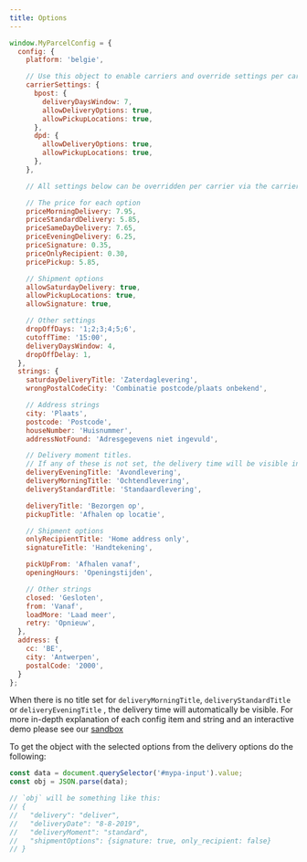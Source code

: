 ```yaml
---
title: Options
---
```


```js
window.MyParcelConfig = {
  config: {
    platform: 'belgie',

    // Use this object to enable carriers and override settings per carrier.
    carrierSettings: {
      bpost: {
        deliveryDaysWindow: 7,
        allowDeliveryOptions: true,
        allowPickupLocations: true,
      },
      dpd: {
        allowDeliveryOptions: true,
        allowPickupLocations: true,
      },
    },

    // All settings below can be overridden per carrier via the carrierSettings object

    // The price for each option
    priceMorningDelivery: 7.95,
    priceStandardDelivery: 5.85,
    priceSameDayDelivery: 7.65,
    priceEveningDelivery: 6.25,
    priceSignature: 0.35,
    priceOnlyRecipient: 0.30,
    pricePickup: 5.85,

    // Shipment options
    allowSaturdayDelivery: true,
    allowPickupLocations: true,
    allowSignature: true,

    // Other settings
    dropOffDays: '1;2;3;4;5;6',
    cutoffTime: '15:00',
    deliveryDaysWindow: 4,
    dropOffDelay: 1,
  },
  strings: {
    saturdayDeliveryTitle: 'Zaterdaglevering',
    wrongPostalCodeCity: 'Combinatie postcode/plaats onbekend',

    // Address strings
    city: 'Plaats',
    postcode: 'Postcode',
    houseNumber: 'Huisnummer',
    addressNotFound: 'Adresgegevens niet ingevuld',

    // Delivery moment titles.
    // If any of these is not set, the delivery time will be visible instead.
    deliveryEveningTitle: 'Avondlevering',
    deliveryMorningTitle: 'Ochtendlevering',
    deliveryStandardTitle: 'Standaardlevering',

    deliveryTitle: 'Bezorgen op',
    pickupTitle: 'Afhalen op locatie',

    // Shipment options
    onlyRecipientTitle: 'Home address only',
    signatureTitle: 'Handtekening',

    pickUpFrom: 'Afhalen vanaf',
    openingHours: 'Openingstijden',

    // Other strings
    closed: 'Gesloten',
    from: 'Vanaf',
    loadMore: 'Laad meer',
    retry: 'Opnieuw',
  },
  address: {
    cc: 'BE',
    city: 'Antwerpen',
    postalCode: '2000',
  }
};
```

When there is no title set for `deliveryMorningTitle`, `deliveryStandardTitle` or `deliveryEveningTitle` , the delivery time will automatically be visible. For more in-depth explanation of each config item and string and an interactive demo please see our [sandbox](https://myparcelnl.github.io/delivery-options/)

To get the object with the selected options from the delivery options do the following:
```js
const data = document.querySelector('#mypa-input').value;
const obj = JSON.parse(data);

// `obj` will be something like this:
// {
//   "delivery": "deliver",
//   "deliveryDate": "8-8-2019",
//   "deliveryMoment": "standard",
//   "shipmentOptions": {signature: true, only_recipient: false}
// }
```